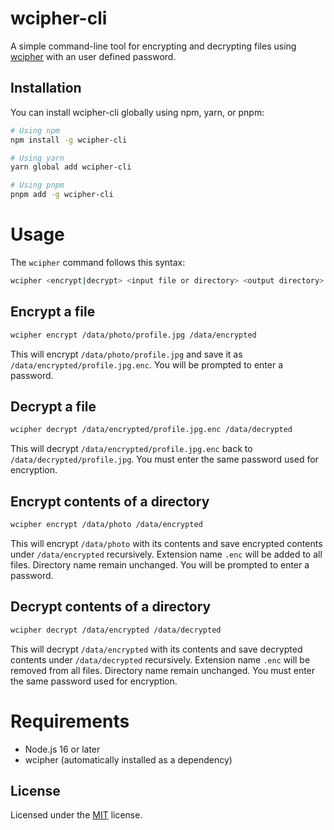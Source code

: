 # wcipher-cli

A simple command-line tool for encrypting and decrypting files using [wcipher](https://github.com/hkalbertl/wcipher) with an user defined password.

## Installation
You can install wcipher-cli globally using npm, yarn, or pnpm:
```sh
# Using npm
npm install -g wcipher-cli

# Using yarn
yarn global add wcipher-cli

# Using pnpm
pnpm add -g wcipher-cli
```

# Usage
The `wcipher` command follows this syntax:

```sh
wcipher <encrypt|decrypt> <input file or directory> <output directory>
```

## Encrypt a file
```sh
wcipher encrypt /data/photo/profile.jpg /data/encrypted
```
This will encrypt `/data/photo/profile.jpg` and save it as `/data/encrypted/profile.jpg.enc`. You will be prompted to enter a password.

## Decrypt a file
```sh
wcipher decrypt /data/encrypted/profile.jpg.enc /data/decrypted
```
This will decrypt `/data/encrypted/profile.jpg.enc` back to `/data/decrypted/profile.jpg`. You must enter the same password used for encryption.

## Encrypt contents of a directory
```sh
wcipher encrypt /data/photo /data/encrypted
```
This will encrypt `/data/photo` with its contents and save encrypted contents under `/data/encrypted` recursively. Extension name `.enc` will be added to all files. Directory name remain unchanged. You will be prompted to enter a password.

## Decrypt contents of a directory
```sh
wcipher decrypt /data/encrypted /data/decrypted
```
This will decrypt `/data/encrypted` with its contents and save decrypted contents under `/data/decrypted` recursively. Extension name `.enc` will be removed from all files. Directory name remain unchanged. You must enter the same password used for encryption.

# Requirements
* Node.js 16 or later
* wcipher (automatically installed as a dependency)

## License
Licensed under the [MIT](http://www.opensource.org/licenses/mit-license.php) license.
